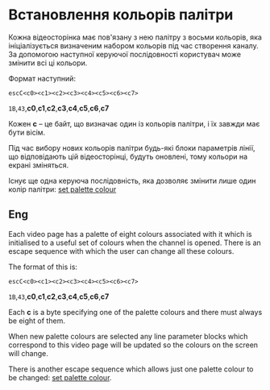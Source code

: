 # Встановлення кольорів палітри
Кожна відеосторінка має пов'язану з нею палітру з восьми кольорів, яка ініціалізується визначеним набором кольорів під час створення каналу. За допомогою наступної керуючої послідовності користувач може змінити всі ці кольори.

Формат наступний:

`escC<c0><c1><c2><c3><c4><c5><c6><c7>`

`1B`,`43`,**c0**,**c1**,**c2**,**c3**,**c4**,**c5**,**c6**,**c7**

Кожен **c** – це байт, що визначає один із кольорів палітри, і їх завжди має бути вісім.

Під час вибору нових кольорів палітри будь-які блоки параметрів лінії, що відповідають цій відеосторінці, будуть оновлені, тому кольори на екрані зміняться.

Існує ще одна керуюча послідовність, яка дозволяє змінити лише один колір палітри: [set palette colour](1b63-palette-colour.md)

## Eng
Each video page has a palette of eight colours associated with it which is initialised to a useful set of colours when the channel is opened. There is an escape sequence with which the user can change all these colours.

The format of this is:

`escC<c0><c1><c2><c3><c4><c5><c6><c7>`

`1B`,`43`,**c0**,**c1**,**c2**,**c3**,**c4**,**c5**,**c6**,**c7**

Each **c** is a byte specifying one of the palette colours and there must always be eight of them.

When new palette colours are selected any line parameter blocks which correspond to this video page will be updated so the colours on the screen will change.

There is another escape sequence which allows just one palette colour to be changed: [set palette colour](1b63-palette-colour.md).